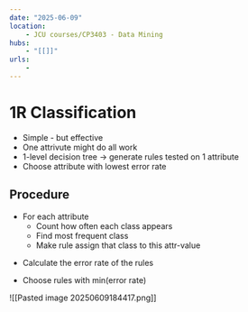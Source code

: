 ```yaml
---
date: "2025-06-09"
location: 
    - JCU courses/CP3403 - Data Mining
hubs: 
    - "[[]]"
urls:
    - 
---
```


# 1R Classification
+ Simple - but effective
+ One attrivute might do all work
+ 1-level decision tree -> generate rules tested on 1 attribute
+ Choose attribute with lowest error rate

## Procedure
+ For each attribute
    + Count how often each class appears
    + Find most frequent class
    + Make rule assign that class to this attr-value
- Calculate the error rate of the rules
+ Choose rules with min(error rate)

![[Pasted image 20250609184417.png]]